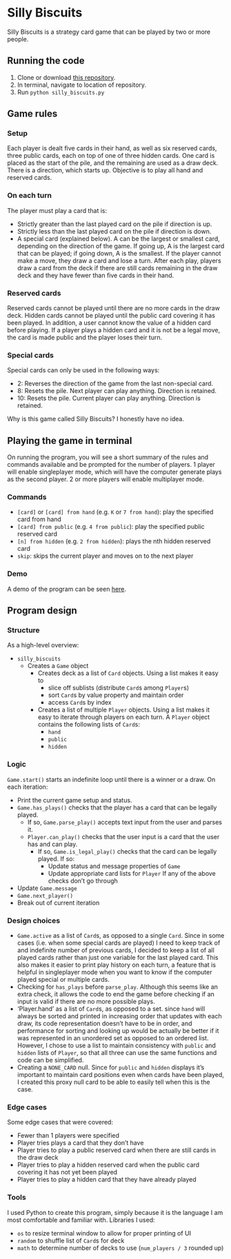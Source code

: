 # Silly Biscuits
Silly Biscuits is a strategy card game that can be played by two or more people. 

## Running the code
1. Clone or download [this repository](https://github.com/jenny7hi/silly-biscuits.git).
2.	In terminal, navigate to location of repository.
3.	Run `python silly_biscuits.py`

## Game rules
### Setup
Each player is dealt five cards in their hand, as well as six reserved cards, three public cards, each on top of one of three hidden cards. One card is placed as the start of the pile, and the remaining are used as a draw deck. There is a direction, which starts up. Objective is to play all hand and reserved cards.
### On each turn
The player must play a card that is: 
- Strictly greater than the last played card on the pile if direction is up.
- Strictly less than the last played card on the pile if direction is down.
- A special card (explained below).
A can be the largest or smallest card, depending on the direction of the game. If going up, A is the largest card that can be played; if going down, A is the smallest.
If the player cannot make a move, they draw a card and lose a turn.
After each play, players draw a card from the deck if there are still cards remaining in the draw deck and they have fewer than five cards in their hand. 
### Reserved cards
Reserved cards cannot be played until there are no more cards in the draw deck. Hidden cards cannot be played until the public card covering it has been played. In addition, a user cannot know the value of a hidden card before playing. If a player plays a hidden card and it is not be a legal move, the card is made public and the player loses their turn. 
### Special cards
Special cards can only be used in the following ways:
- 2: Reverses the direction of the game from the last non-special card.
- 8: Resets the pile. Next player can play anything. Direction is retained.
- 10: Resets the pile. Current player can play anything. Direction is retained.

Why is this game called Silly Biscuits? I honestly have no idea. 

## Playing the game in terminal
On running the program, you will see a short summary of the rules and commands available and be prompted for the number of players. 1 player will enable singleplayer mode, which will have the computer generate plays as the second player. 2 or more players will enable multiplayer mode. 
### Commands
- `[card]` or `[card] from hand` (e.g. `K` or `7 from hand`): play the specified card from hand
- `[card] from public` (e.g. `4 from public`): play the specified public reserved card
- `[n] from hidden` (e.g. `2 from hidden`): plays the nth hidden reserved card
- `skip`: skips the current player and moves on to the next player
### Demo
A demo of the program can be seen [here](https://youtu.be/JeurUTPCWco).

## Program design
### Structure
As a high-level overview:
- `silly_biscuits`
  - Creates a `Game` object
    - Creates deck as a list of `Card` objects. Using a list makes it easy to 
      - slice off sublists (distribute `Card`s among `Player`s)
      - sort `Card`s by value property and maintain order
      - access `Card`s by index
    - Creates a list of multiple `Player` objects. Using a list makes it easy to iterate through players on each turn. A `Player` object contains the following lists of `Card`s:
      - `hand`
      - `public`
      - `hidden`
### Logic
`Game.start()` starts an indefinite loop until there is a winner or a draw. On each iteration:
- Print the current game setup and status.
- `Game.has_plays()` checks that the player has a card that can be legally played. 
  - If so, `Game.parse_play()` accepts text input from the user and parses it.
  - `Player.can_play()` checks that the user input is a card that the user has and can play.
    - If so, `Game.is_legal_play()` checks that the card can be legally played. If so:
      - Update status and message properties of `Game`
      - Update appropriate card lists for `Player`
If any of the above checks don’t go through
- Update `Game.message`
- `Game.next_player()`
- Break out of current iteration
### Design choices
- `Game.active` as a list of `Card`s, as opposed to a single `Card`. Since in some cases (i.e. when some special cards are played) I need to keep track of and indefinite number of previous cards, I decided to keep a list of all played cards rather than just one variable for the last played card. This also makes it easier to print play history on each turn, a feature that is helpful in singleplayer mode when you want to know if the computer played special or multiple cards.
- Checking for `has_plays` before `parse_play`. Although this seems like an extra check, it allows the code to end the game before checking if an input is valid if there are no more possible plays. 
- ‘Player.hand’ as a list of `Card`s, as opposed to a set. since `hand` will always be sorted and printed in increasing order that updates with each draw, its code representation doesn’t have to be in order, and performance for sorting and looking up would be actually be better if it was represented in an unordered set as opposed to an ordered list. However, I chose to use a list to maintain consistency with `public` and `hidden` lists of `Player`, so that all three can use the same functions and code can be simplified.
- Creating a `NONE_CARD` null. Since for `public` and `hidden` displays it’s important to maintain card positions even when cards have been played, I created this proxy null card to be able to easily tell when this is the case.
### Edge cases
Some edge cases that were covered:
- Fewer than 1 players were specified
- Player tries plays a card that they don’t have
- Player tries to play a public reserved card when there are still cards in the draw deck
- Player tries to play a hidden reserved card when the public card covering it has not yet been played
- Player tries to play a hidden card that they have already played
### Tools
I used Python to create this program, simply because it is the language I am most comfortable and familiar with. Libraries I used:
- `os` to resize terminal window to allow for proper printing of UI
- `random` to shuffle list of `Card`s for deck
- `math` to determine number of decks to use (`num_players / 3` rounded up)

